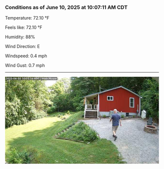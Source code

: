 ### Conditions as of June 10, 2025 at 10:07:11 AM CDT 

Temperature: 72.10 &deg;F

Feels like: 72.10 &deg;F

Humidity: 88%

Wind Direction: E

Windspeed: 0.4 mph

Wind Gust: 0.7 mph

---

<img src="./images/latest.jpeg"/>

